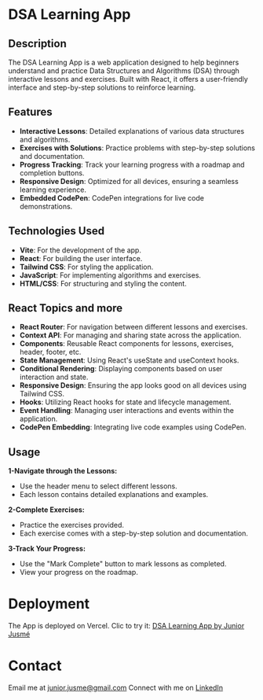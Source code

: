 # DSA Learning App

## Description

The DSA Learning App is a web application designed to help beginners understand and practice Data Structures and Algorithms (DSA) through interactive lessons and exercises. Built with React, it offers a user-friendly interface and step-by-step solutions to reinforce learning.

## Features

- **Interactive Lessons**: Detailed explanations of various data structures and algorithms.
- **Exercises with Solutions**: Practice problems with step-by-step solutions and documentation.
- **Progress Tracking**: Track your learning progress with a roadmap and completion buttons.
- **Responsive Design**: Optimized for all devices, ensuring a seamless learning experience.
- **Embedded CodePen**: CodePen integrations for live code demonstrations.

## Technologies Used

- **Vite**: For the development of the app.
- **React**: For building the user interface.
- **Tailwind CSS**: For styling the application.
- **JavaScript**: For implementing algorithms and exercises.
- **HTML/CSS**: For structuring and styling the content.

## React Topics and more

- **React Router**: For navigation between different lessons and exercises.
- **Context API**: For managing and sharing state across the application.
- **Components**: Reusable React components for lessons, exercises, header, footer, etc.
- **State Management**: Using React's useState and useContext hooks.
- **Conditional Rendering**: Displaying components based on user interaction and state.
- **Responsive Design**: Ensuring the app looks good on all devices using Tailwind CSS.
- **Hooks**: Utilizing React hooks for state and lifecycle management.
- **Event Handling**: Managing user interactions and events within the application.
- **CodePen Embedding**: Integrating live code examples using CodePen.

## Usage

**1-Navigate through the Lessons:**

- Use the header menu to select different lessons.
- Each lesson contains detailed explanations and examples.

**2-Complete Exercises:**

- Practice the exercises provided.
- Each exercise comes with a step-by-step solution and documentation.

**3-Track Your Progress:**

- Use the "Mark Complete" button to mark lessons as completed.
- View your progress on the roadmap.

# Deployment

The App is deployed on Vercel. Clic to try it: [DSA Learning App by Junior Jusmé](https://dsa-learning-with-js.vercel.app/)

# Contact

Email me at [junior.jusme@gmail.com](mailto:junior.jusme@gmail.com)
Connect with me on [LinkedIn](https://www.linkedin.com/in/junior-jusm%C3%A9-2b783012a/)

